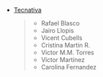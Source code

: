 - [Tecnativa](https://www.tecnativa.com)

  > - Rafael Blasco
  > - Jairo Llopis
  > - Vicent Cubells
  > - Cristina Martin R.
  > - Victor M.M. Torres
  > - Víctor Martínez
  > - Carolina Fernandez
